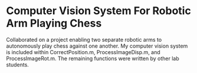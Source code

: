 # Computer Vision System For Robotic Arm Playing Chess
Collaborated on a project enabling two separate robotic arms to autonomously play chess against one another. My computer vision system is included within CorrectPosition.m, ProcessImageDisp.m, and ProcessImageRot.m. The remaining functions were written by other lab students.
